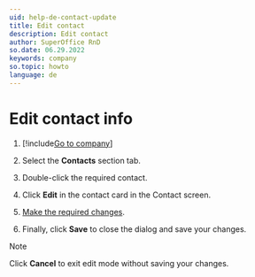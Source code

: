 ```yaml
---
uid: help-de-contact-update
title: Edit contact
description: Edit contact
author: SuperOffice RnD
so.date: 06.29.2022
keywords: company
so.topic: howto
language: de
---
```


# Edit contact info

1. [!include[Go to company](../../learn/includes/goto-company.md)]

1. Select the **Contacts** section tab.

1. Double-click the required contact.

1. Click **Edit** in the contact card in the Contact screen.

1. [Make the required changes][1].

1. Finally, click **Save** to close the dialog and save your changes.

> [!NOTE]
> Click **Cancel** to exit edit mode without saving your changes.

<!-- Referenced links -->
[1]: create.md

<!-- Referenced images -->

